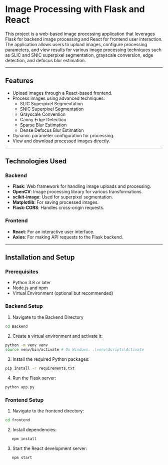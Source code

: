 # Image Processing with Flask and React

This project is a web-based image processing application that leverages Flask for backend image processing and React for frontend user interaction. The application allows users to upload images, configure processing parameters, and view results for various image processing techniques such as SLIC and SNIC superpixel segmentation, grayscale conversion, edge detection, and defocus blur estimation.

---

## Features

- Upload images through a React-based frontend.
- Process images using advanced techniques:
  - SLIC Superpixel Segmentation
  - SNIC Superpixel Segmentation
  - Grayscale Conversion
  - Canny Edge Detection
  - Sparse Blur Estimation
  - Dense Defocus Blur Estimation
- Dynamic parameter configuration for processing.
- View and download processed images directly.

---

## Technologies Used

### Backend

- **Flask**: Web framework for handling image uploads and processing.
- **OpenCV**: Image processing library for various transformations.
- **scikit-image**: Used for superpixel segmentation.
- **Matplotlib**: For saving processed images.
- **Flask-CORS**: Handles cross-origin requests.

### Frontend

- **React**: For an interactive user interface.
- **Axios**: For making API requests to the Flask backend.

---

## Installation and Setup

### Prerequisites

- Python 3.8 or later
- Node.js and npm
- Virtual Environment (optional but recommended)

### Backend Setup

1. Navigate to the Backend Directory

```bash
cd Backend
```

2. Create a virtual environment and activate it:

```bash
python -m venv venv
source venv/bin/activate # On Windows: .\venv\Scripts\Activate
```

3. Install the required Python packages:

```bash
pip install -r requirements.txt
```

4. Run the Flask server:

```bash
python app.py
```

### Frontend Setup

1. Navigate to the frontend directory:

```bash
cd frontend
```

2. Install dependencies:

```bash
   npm install
```

3. Start the React development server:

```bash
   npm start
```
